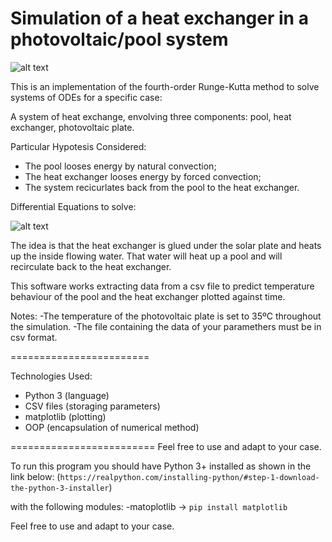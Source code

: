 Simulation of a heat exchanger in a photovoltaic/pool system
======================
![alt text](https://www.imagemhost.com.br/images/2020/07/28/grafico.md.png)




This is an implementation of the fourth-order Runge-Kutta method
to solve systems of ODEs for a specific case:

A system of heat exchange, envolving three components: pool, heat exchanger, photovoltaic plate.

Particular Hypotesis Considered:

- The pool looses energy by natural convection;
- The heat exchanger looses energy by forced convection;
- The system recicurlates back from the pool to the heat exchanger.

Differential Equations to solve:

![alt text](https://www.imagemhost.com.br/images/2020/07/28/diff.png)

The idea is that the heat exchanger is glued under the solar plate and heats up the inside flowing water.
That water will heat up a pool and will recirculate back to the heat exchanger.

This software works extracting data from a csv file to predict temperature behaviour of
the pool and the heat exchanger plotted against time.

Notes:
-The temperature of the photovoltaic plate is set to 35ºC throughout the simulation.
-The file containing the data of your paramethers must be in csv format.

========================

Technologies Used:
- Python 3 (language)
- CSV files (storaging parameters)
- matplotlib (plotting)
- OOP (encapsulation of numerical method)

=========================
Feel free to use and adapt to your case.

To run this program you should have Python 3+ installed as shown in the link below:
(`https://realpython.com/installing-python/#step-1-download-the-python-3-installer`)

with the following modules:
-matoplotlib -> `pip install matplotlib`



Feel free to use and adapt to your case.
